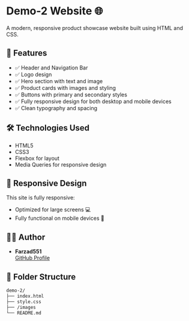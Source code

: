 # Demo-2 Website 🌐

A modern, responsive product showcase website built using HTML and CSS.

## 🚀 Features

- ✅ Header and Navigation Bar
- ✅ Logo design
- ✅ Hero section with text and image
- ✅ Product cards with images and styling
- ✅ Buttons with primary and secondary styles
- ✅ Fully responsive design for both desktop and mobile devices
- ✅ Clean typography and spacing

## 🛠️ Technologies Used
- HTML5
- CSS3
- Flexbox for layout
- Media Queries for responsive design

## 📱 Responsive Design
This site is fully responsive:
- Optimized for large screens 💻
- Fully functional on mobile devices 📱

## 👨‍💻 Author
- **Farzad551**  
  [GitHub Profile](https://github.com/Farzad551)
  
## 📁 Folder Structure
```bash
demo-2/
├── index.html
├── style.css
├── /images
└── README.md
